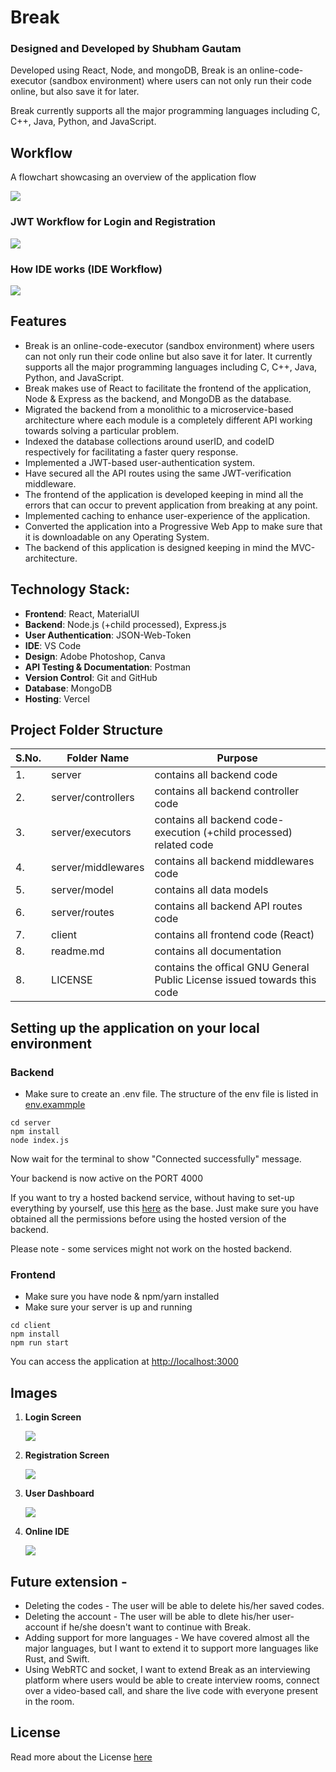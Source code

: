 # Break 

### Designed and Developed by Shubham Gautam
Developed using React, Node, and mongoDB, Break is an online-code-executor (sandbox environment) where users can not only run their code online, but also save it for later. 

Break currently supports all the major programming languages including C, C++, Java, Python, and JavaScript. 

## Workflow 

A flowchart showcasing an overview of the application flow
<p><img src="https://github.com/ishubham21/break/blob/master/readme-assets/app-workflow.png"></p>

### JWT Workflow for Login and Registration 

<p><img src="https://github.com/ishubham21/break/blob/master/readme-assets/jwt-workflow.jpeg"></p>

### How IDE works (IDE Workflow)
<p><img src="https://github.com/ishubham21/break/blob/master/readme-assets/execution-workflow.png"></p>
 
## Features
- Break is an online-code-executor (sandbox environment) where users can not only run their code online but also save it for later. It currently supports all the major programming languages including C, C++, Java, Python, and JavaScript.
- Break makes use of React to facilitate the frontend of the application, Node & Express as the backend, and MongoDB as the database.
- Migrated the backend from a monolithic to a microservice-based architecture where each module is a completely different API working towards solving a particular problem.
- Indexed the database collections around userID, and codeID respectively for facilitating a faster query response.
- Implemented a JWT-based user-authentication system. 
- Have secured all the API routes using the same JWT-verification middleware.
- The frontend of the application is developed keeping in mind all the errors that can occur to prevent application from breaking at any point. 
- Implemented caching to enhance user-experience of the application.
- Converted the application into a Progressive Web App to make sure that it is downloadable on any Operating System.    
- The backend of this application is designed keeping in mind the MVC-architecture. 
## Technology Stack:
- **Frontend**: React, MaterialUI
- **Backend**: Node.js (+child processed), Express.js
- **User Authentication**: JSON-Web-Token
- **IDE**: VS Code
- **Design**: Adobe Photoshop, Canva
- **API Testing & Documentation**: Postman
- **Version Control**: Git and GitHub
- **Database**: MongoDB
- **Hosting**: Vercel

## Project Folder Structure
| S.No. | Folder Name | Purpose |
| --------------- | --------------- | --------------- |
| 1. | server | contains all backend code  |
| 2. | server/controllers | contains all backend controller code  |
| 3. | server/executors | contains all backend code-execution (+child processed) related code  |
| 4. | server/middlewares | contains all backend middlewares code  |
| 5. | server/model | contains all data models  |
| 6. | server/routes | contains all backend API routes code  |
| 7. | client | contains all frontend code (React)|
| 8. | readme.md | contains all documentation |
| 8. | LICENSE | contains the offical GNU General Public License issued towards this code |

## Setting up the application on your local environment

### Backend

 - Make sure to create an .env file. The structure of the env file is listed in [env.exammple](server/env.example)

 ```
cd server
npm install
node index.js
 ```

Now wait for the terminal to show "Connected successfully" message. 

Your backend is now active on the PORT 4000

If you want to try a hosted backend service, without having to set-up everything by yourself, use this [here](https://code-executor-backend-ishubham21.vercel.app/) as the base. Just make sure you have obtained all the permissions before using the hosted version of the backend. 

Please note - some services might not work on the hosted backend. 
### Frontend 
 - Make sure you have node & npm/yarn installed
 - Make sure your server is up and running

```
cd client
npm install
npm run start
```

You can access the application at [http://localhost:3000](http://localhost:3000)
## Images

1. **Login Screen** 

    <p><img src="https://github.com/ishubham21/break/blob/master/readme-assets/1.png"></p>

2. **Registration Screen**

    <p><img src="https://github.com/ishubham21/break/blob/master/readme-assets/2.png"></p>

3. **User Dashboard**

    <p><img src="https://github.com/ishubham21/break/blob/master/readme-assets/3.png"></p>

4. **Online IDE**

    <p><img src="https://github.com/ishubham21/break/blob/master/readme-assets/4.png"></p>

## Future extension - 
 
- Deleting the codes - The user will be able to delete his/her saved codes. 
- Deleting the account - The user will be able to dlete his/her user-account if he/she doesn't want to continue with Break.
- Adding support for more languages - We have covered almost all the major languages, but I want to extend it to support more languages like Rust, and Swift. 
- Using WebRTC and socket, I want to extend Break as an interviewing platform where users would be able to create interview rooms, connect over a video-based call, and share the live code with everyone present in the room.  

## License

Read more about the License [here](LICENSE)